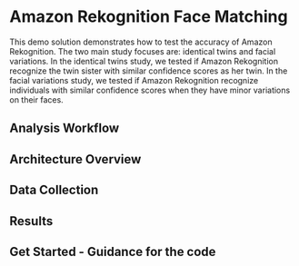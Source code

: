 # Amazon Rekognition Face Matching
This demo solution demonstrates how to test the accuracy of Amazon Rekognition. The two main study focuses are: identical twins and facial variations. In the identical twins study, we tested if Amazon Rekognition recognize the twin sister with similar confidence scores as her twin. In the facial variations study, we tested if Amazon Rekognition recognize individuals with similar confidence scores when they have minor variations on their faces. 

## Analysis Workflow


## Architecture Overview


## Data Collection


## Results

## Get Started - Guidance for the code
